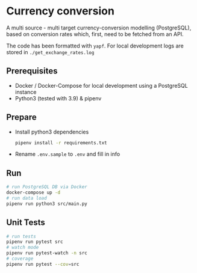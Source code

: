# Currency conversion

A multi source - multi target currency-conversion modelling (PostgreSQL), based on conversion rates which, first, need to be fetched from an API.

The code has been formatted with `yapf`. For local development logs are stored in `./get_exchange_rates.log`

## Prerequisites

- Docker / Docker-Compose for local development using a PostgreSQL instance
- Python3 (tested with 3.9) & pipenv

## Prepare

- Install python3 dependencies

  ```bash
  pipenv install -r requirements.txt
  ```

- Rename `.env.sample` to `.env` and fill in info

## Run

```bash
# run PostgreSQL DB via Docker
docker-compose up -d
# run data load
pipenv run python3 src/main.py
```

## Unit Tests

```bash
# run tests
pipenv run pytest src
# watch mode
pipenv run pytest-watch -n src
# coverage
pipenv run pytest --cov=src
```
